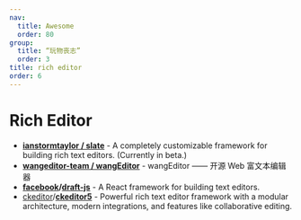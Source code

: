 ```yaml
---
nav:
  title: Awesome
  order: 80
group:
  title: “玩物丧志”
  order: 3
title: rich editor
order: 6
---
```


# Rich Editor

- **[ianstormtaylor / slate](https://github.com/ianstormtaylor/slate)** - A completely customizable framework for building rich text editors. (Currently in beta.)
- **[wangeditor-team / wangEditor](https://github.com/wangeditor-team/wangEditor)** - wangEditor —— 开源 Web 富文本编辑器
- **[facebook](https://github.com/facebook?type=source)/[draft-js](https://github.com/facebook/draft-js)** - A React framework for building text editors.
- [ckeditor](https://github.com/ckeditor?type=source)/**[ckeditor5](https://github.com/ckeditor/ckeditor5)** - Powerful rich text editor framework with a modular architecture, modern integrations, and features like collaborative editing.

